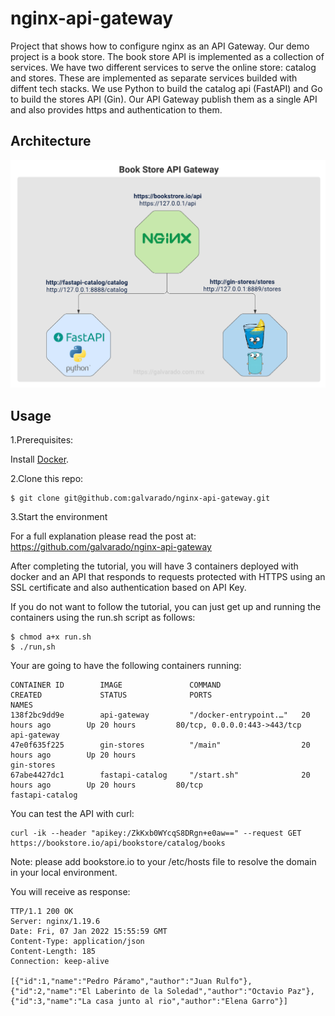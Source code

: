 # nginx-api-gateway
Project that shows how to configure nginx as an API Gateway. Our demo project is a book store. The book store API is implemented as a collection of services.  We have two different services to serve the online store: catalog and stores. These  are implemented as separate services builded with diffent tech stacks. We use Python to build the catalog api (FastAPI) and Go to build the stores API (Gin). Our API Gateway publish them as a single API and also provides https and authentication to them.


## Architecture
![Alt text](images/bookstoreapigateway.png?raw=true "Architecture")


## Usage

1.Prerequisites:

Install [Docker](https://docs.docker.com/get-docker/).

2.Clone this repo:
```
$ git clone git@github.com:galvarado/nginx-api-gateway.git
```
3.Start the environment

For a full explanation please read the post at: https://github.com/galvarado/nginx-api-gateway

After completing the tutorial, you will have 3 containers deployed with docker and an API that responds to requests protected with HTTPS using an SSL certificate and also authentication based on API Key.
 
If you do not want to follow the tutorial, you can just get up and running the containers using the run.sh script as follows:
 
```
$ chmod a+x run.sh
$ ./run,sh
```

Your are going to have the following containers running:

```
CONTAINER ID        IMAGE               COMMAND                  CREATED             STATUS              PORTS                          NAMES
138f2bc9dd9e        api-gateway         "/docker-entrypoint.…"   20 hours ago        Up 20 hours         80/tcp, 0.0.0.0:443->443/tcp   api-gateway
47e0f635f225        gin-stores          "/main"                  20 hours ago        Up 20 hours                                        gin-stores
67abe4427dc1        fastapi-catalog     "/start.sh"              20 hours ago        Up 20 hours         80/tcp                         fastapi-catalog
```

You can test the API with curl:

```
curl -ik --header "apikey:/ZkKxb0WYcqS8DRgn+e0aw==" --request GET  https://bookstore.io/api/bookstore/catalog/books

```
Note: please add bookstore.io to your /etc/hosts file to resolve the domain in your local environment.

You will receive as response:

```
TTP/1.1 200 OK
Server: nginx/1.19.6
Date: Fri, 07 Jan 2022 15:55:59 GMT
Content-Type: application/json
Content-Length: 185
Connection: keep-alive

[{"id":1,"name":"Pedro Páramo","author":"Juan Rulfo"},{"id":2,"name":"El Laberinto de la Soledad","author":"Octavio Paz"},{"id":3,"name":"La casa junto al rio","author":"Elena Garro"}] 

```
